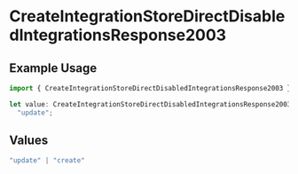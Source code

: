 # CreateIntegrationStoreDirectDisabledIntegrationsResponse2003

## Example Usage

```typescript
import { CreateIntegrationStoreDirectDisabledIntegrationsResponse2003 } from "@vercel/sdk/models/createintegrationstoredirectop.js";

let value: CreateIntegrationStoreDirectDisabledIntegrationsResponse2003 =
  "update";
```

## Values

```typescript
"update" | "create"
```